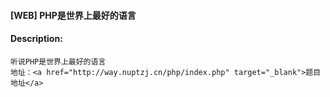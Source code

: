 #### [WEB] PHP是世界上最好的语言  

#### Description:   

```
听说PHP是世界上最好的语言
地址：<a href="http://way.nuptzj.cn/php/index.php" target="_blank">题目地址</a>
```

